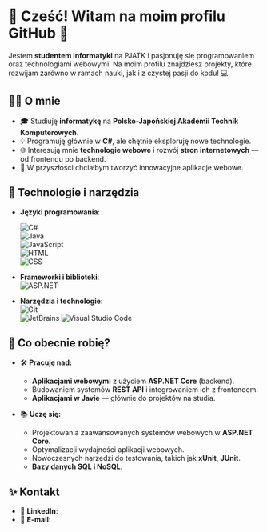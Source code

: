 # 👋 Cześć! Witam na moim profilu GitHub 🚀

Jestem **studentem informatyki** na PJATK i pasjonuję się programowaniem oraz technologiami webowymi. Na moim profilu znajdziesz projekty, które rozwijam zarówno w ramach nauki, jak i z czystej pasji do kodu! 💻



## 👨‍💻 O mnie

- 🎓 Studiuję **informatykę** na **Polsko-Japońskiej Akademii Technik Komputerowych**.  
- 💡 Programuję głównie w **C#**, ale chętnie eksploruję nowe technologie.
- 🌐 Interesują mnie **technologie webowe** i rozwój **stron internetowych** — od frontendu po backend.  
- 🎯 W przyszłości chciałbym tworzyć innowacyjne aplikacje webowe.  



## 🔧 Technologie i narzędzia

- **Języki programowania**: 
 
  ![C#](https://img.shields.io/badge/-C%23-239120?logo=csharp&logoColor=white&style=flat-square)  
  ![Java](https://img.shields.io/badge/-Java-007396?logo=java&logoColor=white&style=flat-square)  
  ![JavaScript](https://img.shields.io/badge/-JavaScript-F7DF1E?logo=javascript&logoColor=black&style=flat-square)  
  ![HTML](https://img.shields.io/badge/-HTML5-E34F26?logo=html5&logoColor=white&style=flat-square)  
  ![CSS](https://img.shields.io/badge/-CSS3-1572B6?logo=css3&logoColor=white&style=flat-square)  

- **Frameworki i biblioteki**:  
  ![ASP.NET](https://img.shields.io/badge/-ASP.NET-512BD4?logo=dotnet&logoColor=white&style=flat-square)   

- **Narzędzia i technologie**:  
  ![Git](https://img.shields.io/badge/-Git-F05032?logo=git&logoColor=white&style=flat-square)  
  ![JetBrains](https://img.shields.io/badge/-Rider-000000?logo=rider&logoColor=white&style=flat-square)
  ![Visual Studio Code](https://img.shields.io/badge/-VS%20Code-007ACC?logo=visualstudiocode&logoColor=white&style=flat-square)  

## 🌱 Co obecnie robię?

- 🛠️ **Pracuję nad:**  
  - **Aplikacjami webowymi** z użyciem **ASP.NET Core** (backend). 
  - Budowaniem systemów **REST API** i integrowaniem ich z frontendem.    
  - **Aplikacjami w Javie** — głównie do projektów na studia.

- 📚 **Uczę się:**  
  - Projektowania zaawansowanych systemów webowych w **ASP.NET Core**. 
  - Optymalizacji wydajności aplikacji webowych.  
  - Nowoczesnych narzędzi do testowania, takich jak **xUnit**, **JUnit**. 
  - **Bazy danych SQL i NoSQL**.

## ✨ Kontakt

- 💼 **LinkedIn**:   
- 📧 **E-mail**:  


